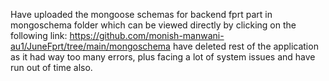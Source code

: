 Have uploaded the mongoose schemas for backend fprt part in mongoschema folder which can be viewed directly by clicking on the following link:
https://github.com/monish-manwani-au1/JuneFprt/tree/main/mongoschema have deleted rest of the application as it had way too many errors, plus facing a lot of system issues and have run out of time also.

